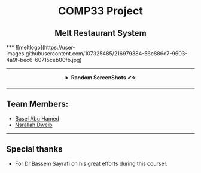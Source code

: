  <H1 align="center" > <strong> COMP33 Project </strong> </H1>

 <H2 align="center" > <strong>Melt Restaurant System </strong> </H2>
 ***
 ![meltlogo](https://user-images.githubusercontent.com/107325485/216979384-56c886d7-9603-4a9f-bec6-60715ceb00fb.jpg)
 
 ***
  <details align="center">
<summary><b> Random ScreenShots ✔⭐</b></summary>
<table>
  <thead>
 </p>
 
 ![image](https://user-images.githubusercontent.com/107325485/216976538-75c1b569-5680-4905-91a6-770c16a8f3de.png)
 ***
 ![image](https://user-images.githubusercontent.com/107325485/216977538-cb1607e4-40d4-430a-b284-76704056bcca.png)
 ***
 ![image](https://user-images.githubusercontent.com/107325485/216977611-bc2b9b5c-0c02-426f-97b1-05700c22a57b.png)
 ***
 ![image](https://user-images.githubusercontent.com/107325485/216977674-dffb9f9b-32ea-411d-b3fd-1653744a21da.png)
 ***
 ![image](https://user-images.githubusercontent.com/107325485/216977728-dba5971d-e80f-4e8b-aa13-012f2e87e8c1.png)
 ***

<br />
</table>
</details>

***

## Team Members:

* [Basel Abu Hamed](https://github.com/BaselAbuHamed)
* [Nsrallah Dweib](https://github.com/Nsralla)
 
***
## Special thanks
* For Dr.Bassem Sayrafi on his great efforts during this course!.
